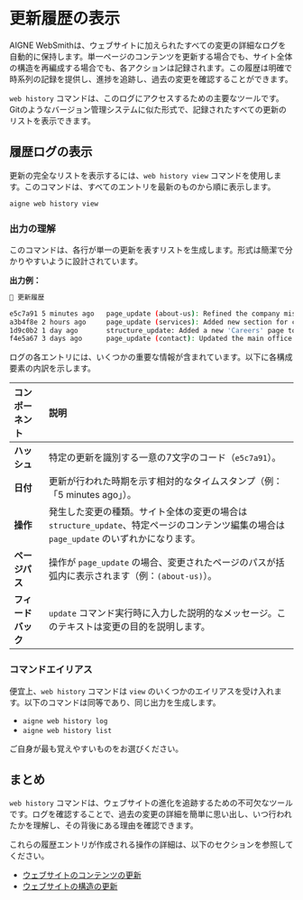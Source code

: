 # 更新履歴の表示

AIGNE WebSmithは、ウェブサイトに加えられたすべての変更の詳細なログを自動的に保持します。単一ページのコンテンツを更新する場合でも、サイト全体の構造を再編成する場合でも、各アクションは記録されます。この履歴は明確で時系列の記録を提供し、進捗を追跡し、過去の変更を確認することができます。

`web history` コマンドは、このログにアクセスするための主要なツールです。Gitのようなバージョン管理システムに似た形式で、記録されたすべての更新のリストを表示できます。

## 履歴ログの表示

更新の完全なリストを表示するには、`web history view` コマンドを使用します。このコマンドは、すべてのエントリを最新のものから順に表示します。

```bash Terminal icon=lucide:terminal
aigne web history view
```

### 出力の理解

このコマンドは、各行が単一の更新を表すリストを生成します。形式は簡潔で分かりやすいように設計されています。

**出力例：**

```bash
📜 更新履歴

e5c7a91 5 minutes ago   page_update (about-us): Refined the company mission statement
a3b4f8e 2 hours ago     page_update (services): Added new section for consulting services
1d9c0b2 1 day ago       structure_update: Added a new 'Careers' page to the main menu
f4e5a67 3 days ago      page_update (contact): Updated the main office phone number
```

ログの各エントリには、いくつかの重要な情報が含まれています。以下に各構成要素の内訳を示します。

| コンポーネント | 説明 |
| :--- | :--- |
| **ハッシュ** | 特定の更新を識別する一意の7文字のコード（`e5c7a91`）。 |
| **日付** | 更新が行われた時期を示す相対的なタイムスタンプ（例：「5 minutes ago」）。 |
| **操作** | 発生した変更の種類。サイト全体の変更の場合は `structure_update`、特定ページのコンテンツ編集の場合は `page_update` のいずれかになります。 |
| **ページパス** | 操作が `page_update` の場合、変更されたページのパスが括弧内に表示されます（例：`(about-us)`）。 |
| **フィードバック** | `update` コマンド実行時に入力した説明的なメッセージ。このテキストは変更の目的を説明します。 |

### コマンドエイリアス

便宜上、`web history` コマンドは `view` のいくつかのエイリアスを受け入れます。以下のコマンドは同等であり、同じ出力を生成します。

-   `aigne web history log`
-   `aigne web history list`

ご自身が最も覚えやすいものをお選びください。

## まとめ

`web history` コマンドは、ウェブサイトの進化を追跡するための不可欠なツールです。ログを確認することで、過去の変更の詳細を簡単に思い出し、いつ行われたかを理解し、その背後にある理由を確認できます。

これらの履歴エントリが作成される操作の詳細は、以下のセクションを参照してください。
-   [ウェブサイトのコンテンツの更新](./core-tasks-updating-website-content.md)
-   [ウェブサイトの構造の更新](./core-tasks-updating-website-content-updating-website-structure.md)